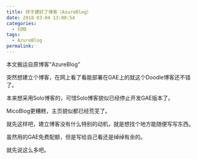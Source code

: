 ```yaml
---
title: 终于建好了博客（AzureBlog）
date: 2018-03-04 13:00:54
categories:
  - 归档
tags:
  - AzureBlog
permalink: 
---
```


本文搬运自原博客“AzureBlog”

突然想建立个博客，在网上看了看能部署在GAE上的就这个Doodle博客还不错了。

本来想采用Solo博客的，可惜Solo博客貌似已经停止开发GAE版本了。

MicoBlog更糟糕，主页貌似都已经荒芜了。

就先这样吧，建立博客没有什么特别的动机，就是想找个地方能随便写写东西。

虽然用的GAE免费配额，但是写给自己看还是绰绰有余的。

就先说这么多吧。